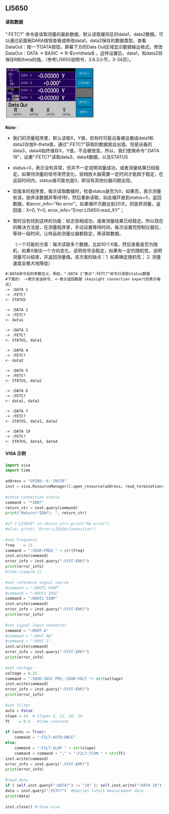 ## LI5650

#### 读取数据

":FETC?" 命令是读取测量的最新数据，默认读取缓存区的data1，data2数据。可以通过前面板DARA按钮查看或修改data1，data2保存的数据类型。查看DataOut：按一下DATA按钮，屏幕下方的Data Out区域显示数据输出格式。修改DataOut：DATA -> BASIC -> R-$\rm\theta$  ，这样设置后，data1，和data2将保存R和theta的值。（参考LI5650说明书，3.6.2小节，3-34页）。

<img src=".\dataOut.PNG" style="zoom:60%;" />

**Note** : 

- 我们的测量程序里，默认读取X，Y值，但有时可能设备被设置成data1和data2存放R-theta值，通过":FETC?"获取的数据就会出错。但是设备的data3，data4始终储存X，Y值，不会被改变。所以，我们使用命令":DATA 19"，设置":FETC?"读取data3，data4数据，以及STATUS

- status=0，表示没有异常，但并不一定说明测量成功，或者测量结果已经稳定。如果待测量的信号突然变化，锁相放大器需要一定时间才能趋于稳定，在这段时间内，status值可能也是0，即没有其他仪器问题出现。

- 现版本的程序里，每次读取数据时，检查status是否为0，如果否，表示测量有误，放弃该数据并等待1秒，然后重新读取，如此循环直到status=0，返回数据，和error_info="No error"。如果循环次数达到20次，则放弃测量，返回值：X=0, Y=0, error_info="Error:LI5650:read_XY"；

- 暂时没有找到这样的功能：标志锁相成功，或者测量结果已经稳定。所以现在的解决方法是，在测量程序里，手动设置等待时间，每次设置完控制仪器后，等待一段时间，让样品和测量仪器都稳定，再读取数据。

  （一个可能的方案：每次读取多个数据，比如10个X值，然后查看是否为随机，如果X值往一个方向变化，说明信号没稳定，如果有一定的随机性，说明测量可以结束，并返回测量值。该方案的缺点：1. 如果确定随机性； 2. 测量速度会极大地降低）

```
#:DATA命令后的参数含义，例如，":DATA 1"表示":FETC?"命令只读取status数据
#下面的: ->表示发送命令, <-表示返回数据 (keysight connection expert的表示格式)
-> :DATA 1  
-> :FETC?  
<- STATUS

-> :DATA 2
-> :FETC?
<- data1

-> :DATA 3
-> :FETC?
<- STATUS, data1

-> :DATA 4
-> :FETC?
<- data2

-> :DATA 5
-> :FETC?
<- STATUS, data2

-> :DATA 6
-> :FETC?
<- data1, data2

-> :DATA 7
-> :FETC?
<- STATUS, data1, data2

-> :DATA 19
-> :FETC?
<- STATUS, data3, data4
```



#### VISA 示例

```python
import visa
import time

address = "GPIB0::4::INSTR"
inst = visa.ResourceManager().open_resource(address, read_termination='\n')

#check connection status
command = "*IDN?"
return_str = inst.query(command)
print("Return(*IDN?): ", return_str)

#if ("LI5650" in return_str):print("No error")
#else: print( "Error:LI5650:Connection")

#set Frequency
freq    = 11
command = ":SOUR:FREQ " + str(freq)
inst.write(command)
error_info = inst.query(":SYST:ERR?")
print(error_info)
#time.sleep(0.1)

#set reference signal source
#command = ":ROUT2 RINP"
#command = ":ROUT2 IOSC"
command = ":ROUT2 SINP"
inst.write(command)
error_info = inst.query(":SYST:ERR?")
print(error_info)

#set signal input connector
command = ":ROUT A"
#command = ":ROUT AB"
#command = ":ROUT I"
inst.write(command)
error_info = inst.query(":SYST:ERR?")
print(error_info)

#set voltage
voltage = 0.23
command = ":SOUR:IOSC PRI;:SOUR:VOLT "+ str(voltage)
inst.write(command)
error_info = inst.query(":SYST:ERR?")
print(error_info)

#set filter
auto = False
slope = 24  # slope= 6, 12, 18, 24
TC    = 0.5   #time constant

if (auto == True):
    command = ":FILT:AUTO:ONCE"
else:
    command = ":FILT:SLOP " + str(slope)
    command = command + ";" + ":FILT:TCON " + str(TC)
inst.write(command)
error_info = inst.query(":SYST:ERR?")
print(error_info)

#read data
if ( self.inst.query(":DATA?") != "19" ): self.inst.write(":DATA 19")
data = inst.query(":FETC?")  #Queries latest measurement data
print(data)
 
inst.close() #close visa

```

